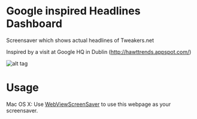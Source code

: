 # Google inspired Headlines Dashboard
Screensaver which shows actual headlines of Tweakers.net

Inspired by a visit at Google HQ in Dublin (http://hawttrends.appspot.com/)

![alt tag](https://raw.github.com/denvers/headlines-screensaver/master/preview.png)

# Usage
Mac OS X: Use [WebViewScreenSaver](https://github.com/liquidx/webviewscreensaver/releases) to use this webpage as your screensaver.
